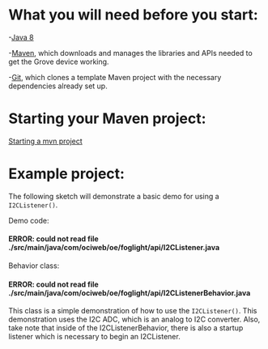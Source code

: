 # What you will need before you start:
-[Java 8](https://docs.oracle.com/javase/8/docs/technotes/guides/install/install_overview.html) 

-[Maven](https://maven.apache.org/install.html), which downloads and manages the libraries and APIs needed to get the Grove device working.

-[Git](https://git-scm.com/), which clones a template Maven project with the necessary dependencies already set up.

# Starting your Maven project: 
[Starting a mvn project](https://github.com/oci-pronghorn/FogLighter/blob/master/README.md)

# Example project:

The following sketch will demonstrate a basic demo for using a ```I2CListener()```.

Demo code:

#### ERROR:  could not read file ./src/main/java/com/ociweb/oe/foglight/api/I2CListener.java

Behavior class:

#### ERROR:  could not read file ./src/main/java/com/ociweb/oe/foglight/api/I2CListenerBehavior.java

This class is a simple demonstration of how to use the ```I2CListener()```. This demonstration uses the I2C ADC, which is an analog to I2C converter. Also, take note that inside of the I2CListenerBehavior, there is also a startup listener which is necessary to begin an I2CListener. 
